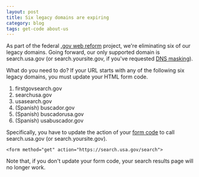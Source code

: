 ```yaml
---
layout: post
title: Six legacy domains are expiring
category: blog
tags: get-code about-us
---
```


As part of the federal [.gov web reform](https://www.usa.gov/WebReform.shtml) project, we're eliminating six of our legacy domains. Going forward, our only supported domain is search.usa.gov (or search.yoursite.gov, if you've requested [DNS masking](/manual/cname.html)).

What do you need to do? If your URL starts with any of the following six legacy domains, you must update your HTML form code.

1. firstgovsearch.gov
1. searchusa.gov
1. usasearch.gov
1. (Spanish) buscador.gov
1. (Spanish) buscadorusa.gov
1. (Spanish) usabuscador.gov

Specifically, you have to update the action of your [form code](/manual/code.html) to call search.usa.gov (or search.yoursite.gov).

`<form method="get" action="https://search.usa.gov/search">`

Note that, if you don't update your form code, your search results page will no longer work.
